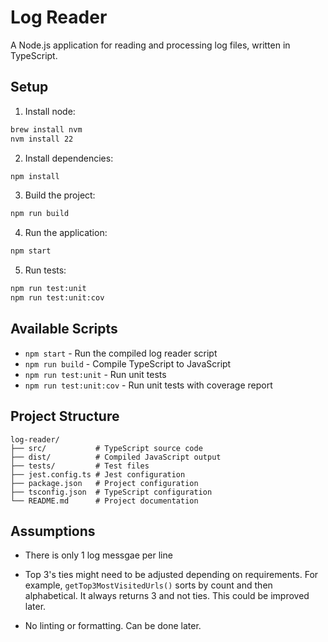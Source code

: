 # Log Reader

A Node.js application for reading and processing log files, written in TypeScript.

## Setup

1. Install node:
```bash
brew install nvm
nvm install 22
```

2. Install dependencies:
```bash
npm install
```

3. Build the project:
```bash
npm run build
```

4. Run the application:
```bash
npm start
```

5. Run tests:
```bash
npm run test:unit
npm run test:unit:cov
```

## Available Scripts

- `npm start` - Run the compiled log reader script
- `npm run build` - Compile TypeScript to JavaScript
- `npm run test:unit` - Run unit tests
- `npm run test:unit:cov` - Run unit tests with coverage report

## Project Structure

```
log-reader/
├── src/           # TypeScript source code
├── dist/          # Compiled JavaScript output
├── tests/         # Test files
├── jest.config.ts # Jest configuration
├── package.json   # Project configuration
├── tsconfig.json  # TypeScript configuration
└── README.md      # Project documentation
```

## Assumptions

- There is only 1 log messgae per line

- Top 3's ties might need to be adjusted depending on requirements. For example, `getTop3MostVisitedUrls()` sorts by count and then alphabetical. It always returns 3 and not ties. This could be improved later.

- No linting or formatting. Can be done later.
